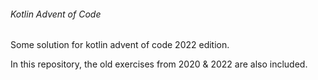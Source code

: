 ###### Kotlin Advent of Code 

Some solution for kotlin advent of code 2022 edition.

In this repository, the old exercises from 2020 & 2022 are also included.
